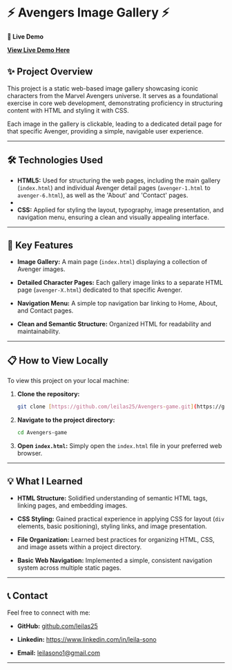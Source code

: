 # ⚡ Avengers Image Gallery ⚡

**🚀 Live Demo**

**[View Live Demo Here](https://leilas25.github.io/Avengers-Gallery/)**

## ✨ Project Overview

This project is a static web-based image gallery showcasing iconic characters from the Marvel Avengers universe. It serves as a foundational exercise in core web development, demonstrating proficiency in structuring content with HTML and styling it with CSS.

Each image in the gallery is clickable, leading to a dedicated detail page for that specific Avenger, providing a simple, navigable user experience.

---

## 🛠️ Technologies Used

* **HTML5:** Used for structuring the web pages, including the main gallery (`index.html`) and individual Avenger detail pages (`avenger-1.html` to `avenger-6.html`), as well as the 'About' and 'Contact' pages.
* 
* **CSS:** Applied for styling the layout, typography, image presentation, and navigation menu, ensuring a clean and visually appealing interface.

---

## 🌟 Key Features

* **Image Gallery:** A main page (`index.html`) displaying a collection of Avenger images.
  
* **Detailed Character Pages:** Each gallery image links to a separate HTML page (`avenger-X.html`) dedicated to that specific Avenger.
  
* **Navigation Menu:** A simple top navigation bar linking to Home, About, and Contact pages.
  
* **Clean and Semantic Structure:** Organized HTML for readability and maintainability.

---

## 📋 How to View Locally

To view this project on your local machine:

1.  **Clone the repository:**
    ```bash
    git clone [https://github.com/leilas25/Avengers-game.git](https://github.com/leilas25/Avengers-game.git)
    ```
2.  **Navigate to the project directory:**
    ```bash
    cd Avengers-game
    ```
3.  **Open `index.html`:** Simply open the `index.html` file in your preferred web browser.

---

## 💡 What I Learned

* **HTML Structure:** Solidified understanding of semantic HTML tags, linking pages, and embedding images.
  
* **CSS Styling:** Gained practical experience in applying CSS for layout (`div` elements, basic positioning), styling links, and image presentation.
  
* **File Organization:** Learned best practices for organizing HTML, CSS, and image assets within a project directory.
  
* **Basic Web Navigation:** Implemented a simple, consistent navigation system across multiple static pages.

---

## 📞 Contact

Feel free to connect with me:

* **GitHub:** [github.com/leilas25](https://github.com/leilas25)

* **Linkedin:** https://www.linkedin.com/in/leila-sono

* **Email:** leilasono1@gmail.com

---
